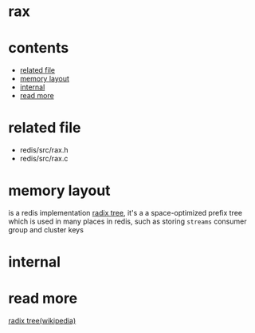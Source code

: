 # rax

# contents

* [related file](#related-file)
* [memory layout](#memory-layout)
* [internal](#internal)
* [read more](#read-more)



# related file
* redis/src/rax.h
* redis/src/rax.c

# memory layout

is a redis implementation [radix tree](https://en.wikipedia.org/wiki/Radix_tree), it's a a space-optimized prefix tree which is used in many places in redis, such as storing `streams` consumer group and cluster keys


# internal




# read more
[radix tree(wikipedia)](https://en.wikipedia.org/wiki/Radix_tree)
